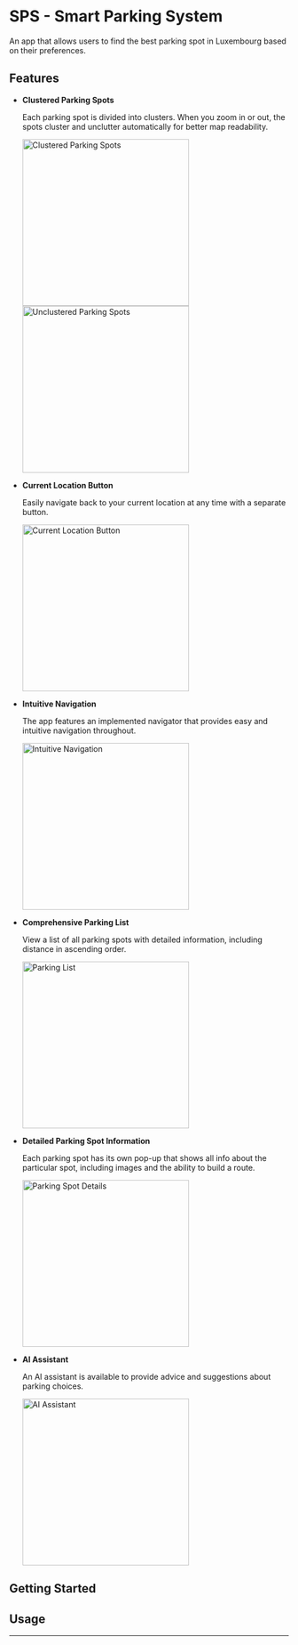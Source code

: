 # SPS - Smart Parking System

An app that allows users to find the best parking spot in Luxembourg based on their preferences.

## Features

- **Clustered Parking Spots**

  Each parking spot is divided into clusters. When you zoom in or out, the spots cluster and unclutter automatically for better map readability.

  <img src="https://github.com/user-attachments/assets/0bd5bc1b-a3c0-45bb-b7a7-6c9952641a39" alt="Clustered Parking Spots" width="300">
  <img src="https://github.com/user-attachments/assets/214f9548-e2da-439f-ab34-02d0cff0ae8c" alt="Unclustered Parking Spots" width="300">

- **Current Location Button**

  Easily navigate back to your current location at any time with a separate button.

  <img src="https://github.com/user-attachments/assets/c515b4b1-c7ae-4723-86a1-912fca3922f6" alt="Current Location Button" width="300">

- **Intuitive Navigation**

  The app features an implemented navigator that provides easy and intuitive navigation throughout.

  <img src="https://github.com/user-attachments/assets/77ab993f-3600-4744-99ec-f3106bf1690a" alt="Intuitive Navigation" width="300">

- **Comprehensive Parking List**

  View a list of all parking spots with detailed information, including distance in ascending order.

  <img src="https://github.com/user-attachments/assets/42e2384c-36e2-4b0c-93fd-4495c4ca71ce" alt="Parking List" width="300">

- **Detailed Parking Spot Information**

  Each parking spot has its own pop-up that shows all info about the particular spot, including images and the ability to build a route.

  <img src="https://github.com/user-attachments/assets/e5f427fb-84e4-43af-b646-3d70faee0cc4" alt="Parking Spot Details" width="300">

- **AI Assistant**

  An AI assistant is available to provide advice and suggestions about parking choices.

  <img src="https://github.com/user-attachments/assets/3bb5a781-ec72-4f0c-974f-e5c2c3a232b6" alt="AI Assistant" width="300">


## Getting Started


## Usage


---
